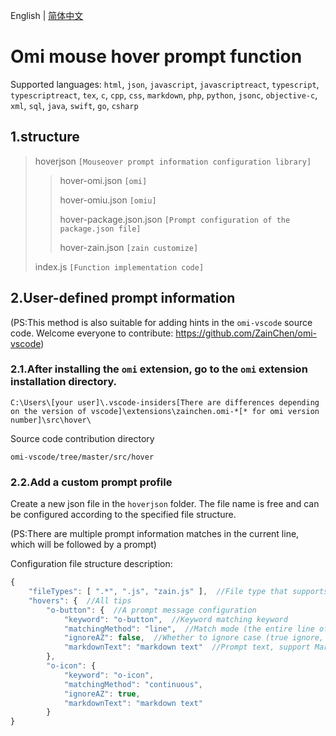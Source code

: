 English | [简体中文](https://github.com/ZainChen/omi-vscode/blob/master/src/hover/README.CN.md)

# Omi mouse hover prompt function

Supported languages: `html`, `json`, `javascript`, `javascriptreact`, `typescript`, `typescriptreact`, `tex`, `c`, `cpp`, `css`, `markdown`, `php`, `python`, `jsonc`, `objective-c`, `xml`, `sql`, `java`, `swift`, `go`, `csharp`

## 1.structure

>hoverjson `[Mouseover prompt information configuration library]`
>
>>hover-omi.json `[omi]`
>>
>>hover-omiu.json `[omiu]`
>>
>>hover-package.json.json `[Prompt configuration of the package.json file]`
>>
>>hover-zain.json `[zain customize]`
>
>index.js `[Function implementation code]`

## 2.User-defined prompt information

(PS:This method is also suitable for adding hints in the `omi-vscode` source code. Welcome everyone to contribute: https://github.com/ZainChen/omi-vscode)

### 2.1.After installing the `omi` extension, go to the `omi` extension installation directory.

```
C:\Users\[your user]\.vscode-insiders[There are differences depending on the version of vscode]\extensions\zainchen.omi-*[* for omi version number]\src\hover\
```

Source code contribution directory

```
omi-vscode/tree/master/src/hover
```

### 2.2.Add a custom prompt profile

Create a new json file in the `hoverjson` folder. The file name is free and can be configured according to the specified file structure.

(PS:There are multiple prompt information matches in the current line, which will be followed by a prompt)

Configuration file structure description:

```js
{
    "fileTypes": [ ".*", ".js", "zain.js" ],  //File type that supports mouse prompts, '.*' is any type, '.js' is the specified suffix name, and 'zain.js' is the specified file.
    "hovers": {  //All tips
        "o-button": {  //A prompt message configuration
            "keyword": "o-button",  //Keyword matching keyword
            "matchingMethod": "line",  //Match mode (the entire line of the line cursor matches; continuous string matches the continuous string without spaces)
            "ignoreAZ": false,  //Whether to ignore case (true ignore, false not ignore)
            "markdownText": "markdown text"  //Prompt text, support Markdown
        },
        "o-icon": {
            "keyword": "o-icon",
            "matchingMethod": "continuous",
            "ignoreAZ": true,
            "markdownText": "markdown text"
        }
}
```